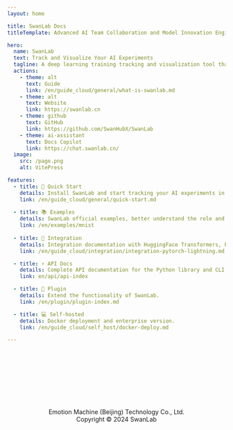 ```yaml
---
layout: home

title: SwanLab Docs
titleTemplate: Advanced AI Team Collaboration and Model Innovation Engine

hero:
  name: SwanLab
  text: Track and Visualize Your AI Experiments
  tagline: A deep learning training tracking and visualization tool that supports both cloud and offline use, compatible with over 30 mainstream AI training frameworks.
  actions:
    - theme: alt
      text: Guide
      link: /en/guide_cloud/general/what-is-swanlab.md
    - theme: alt
      text: Website
      link: https://swanlab.cn
    - theme: github
      text: GitHub
      link: https://github.com/SwanHubX/SwanLab
    - theme: ai-assistant
      text: Docs Copilot
      link: https://chat.swanlab.cn/
  image:
    src: /page.png
    alt: VitePress

features:
  - title: 🚢 Quick Start
    details: Install SwanLab and start tracking your AI experiments in minutes.
    link: /en/guide_cloud/general/quick-start.md
  
  - title: 📚 Examples
    details: SwanLab official examples, better understand the role and function of SwanLab in the AI pipeline.
    link: /en/examples/mnist
  
  - title: 🤗 Integration
    details: Integration documentation with HuggingFace Transformers, PyTorch Lightning, Hydra, etc.
    link: /en/guide_cloud/integration/integration-pytorch-lightning.md

  - title: ⚡️ API Docs
    details: Complete API documentation for the Python library and CLI.
    link: en/api/api-index

  - title: 🔌 Plugin
    details: Extend the functionality of SwanLab.
    link: /en/plugin/plugin-index.md

  - title: 💻 Self-hosted
    details: Docker deployment and enterprise version.
    link: /en/guide_cloud/self_host/docker-deploy.md

---
```


<style>
:root {
  --vp-home-hero-name-color: transparent !important;
  --vp-home-hero-name-background: -webkit-linear-gradient(120deg, #637de8 50%, #63ca8c) !important;

  --vp-home-hero-image-background-image: linear-gradient(-45deg, #8d9956 50%, #47caff 50%) !important;
  --vp-home-hero-image-filter: blur(44px) !important;
}

@media (min-width: 640px) {
  :root {
    --vp-home-hero-image-filter: blur(56px);
  }
}

@media (min-width: 960px) {
  :root {
    --vp-home-hero-image-filter: blur(68px);
  }
}

/* 自定义主题按钮样式 */
.VPButton.alt {
  font-weight: 700;
  display: flex;
  align-items: center;
  gap: 6px;
}

.VPButton.alt::before {
  content: "";
  display: inline-block;
  width: 16px;
  height: 16px;
  background-image: url("/guide.svg");
  background-size: contain;
  background-repeat: no-repeat;
  filter: var(--icon-filter, none);
}

/* 黑夜模式适配 */
.dark .VPButton.alt::before {
  --icon-filter: invert(1);
}

/* 为"立即使用"按钮设置不同的图标 */
.VPButton.alt[href="https://swanlab.cn"]::before {
  background-image: url("/icon_single.svg");
}

/* 自定义主题按钮样式 */
.VPButton.github {
  color: white;
  background-color: #121826;
  font-weight: 700;
  display: flex;
  align-items: center;
  gap: 6px;
}

.VPButton.github::before {
  content: "";
  display: inline-block;
  width: 16px;
  height: 16px;
  background-image: url("/github.svg");
  background-size: contain;
  background-repeat: no-repeat;
}

.VPButton.github:hover {
  color: white;
  background-color:rgb(39, 39, 39);
}

/* AI文档助手按钮样式 */
.VPButton.ai-assistant {
  position: relative;
  color: white;
  font-weight: 700;
  display: flex;
  align-items: center;
  gap: 6px;
  border: none;
  background: linear-gradient(-45deg, #54d3ff, #b17af0, #9f87f0, #5ac8ff);
  background-size: 300% 300%;
  box-shadow: 0 0 15px rgba(177, 122, 240, 0.5);
  animation: gradient-animation 3s ease infinite, pulse 1.5s infinite alternate;
  transition: all 0.3s ease;
  overflow: hidden;
}

.VPButton.ai-assistant::before {
  content: "";
  display: inline-block;
  width: 16px;
  height: 16px;
  background-image: url("./assets/chat-white.svg");
  background-size: contain;
  background-repeat: no-repeat;
}

.VPButton.ai-assistant:hover {
  transform: translateY(-2px);
  box-shadow: 0 0 30px rgba(177, 122, 240, 0.8);
  animation-play-state: paused;
}

@keyframes gradient-animation {
  0% {
    background-position: 0% 50%;
  }
  50% {
    background-position: 100% 50%;
  }
  100% {
    background-position: 0% 50%;
  }
}

@keyframes pulse {
  0% {
    box-shadow: 0 0 10px rgba(177, 122, 240, 0.5);
    transform: scale(1);
  }
  100% {
    box-shadow: 0 0 25px rgba(84, 211, 255, 0.8);
    transform: scale(1.02);
  }
}

</style>


<!-- 分割线 -->
<div style="text-align: center; margin-top: 120px; padding: 10px; color: var(--vp-c-text-2); font-size: 14px;">
  <div style="border-top: 1px solid var(--vp-c-divider); margin: 20px 0;"></div>
  <p style="margin: 0 0;">Emotion Machine (Beijing) Technology Co., Ltd.</p>
  <p style="margin: 0 0;">Copyright © 2024 SwanLab</p>
</div>